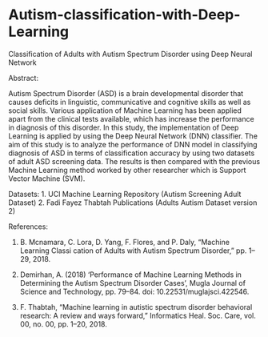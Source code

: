 # Autism-classification-with-Deep-Learning
Classification of Adults with Autism Spectrum Disorder using Deep Neural Network

Abstract:

Autism Spectrum Disorder (ASD) is a brain developmental disorder that causes deficits in linguistic, communicative and cognitive skills as well as social skills. Various application of Machine Learning has been applied apart from the clinical tests available, which has increase the performance in diagnosis of this disorder. In this study, the implementation of Deep Learning is applied by using the Deep Neural Network (DNN) classifier. The aim of this study is to analyze the performance of DNN model in classifying diagnosis of ASD in terms of classification accuracy by using two datasets of adult ASD screening data. The results is then compared with the previous Machine Learning method worked by other researcher which is Support Vector Machine (SVM).


Datasets: 1. UCI Machine Learning Repository (Autism Screening Adult Dataset)
          2. Fadi Fayez Thabtah Publications (Adults Autism Dataset version 2)
          
          
References:
 
 1. B. Mcnamara, C. Lora, D. Yang, F. Flores, and P. Daly, “Machine Learning Classi cation of Adults with Autism Spectrum Disorder,” pp. 
    1–29, 2018.
    
 2. Demirhan, A. (2018) ‘Performance of Machine Learning Methods in Determining the Autism Spectrum Disorder Cases’, Mugla Journal of 
    Science and Technology, pp. 79–84. doi: 10.22531/muglajsci.422546.
    
 3. F. Thabtah, “Machine learning in autistic spectrum disorder behavioral research: A review and ways forward,” Informatics Heal. Soc. 
    Care, vol. 00, no. 00, pp. 1–20, 2018.
